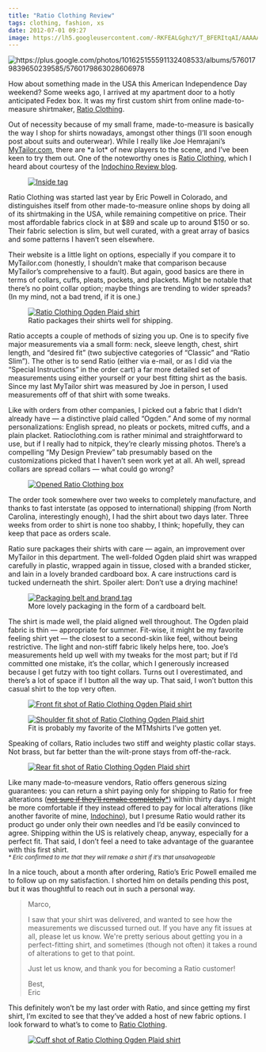 ```yaml
---
title: "Ratio Clothing Review"
tags: clothing, fashion, xs
date: 2012-07-01 09:27
image: https://lh5.googleusercontent.com/-RKFEALGghzY/T_BFERItqAI/AAAAAAAAIZk/XwD514iR3d0/s1221/P6096792.jpg
---
```


![](https://lh5.googleusercontent.com/-RKFEALGghzY/T_BFERItqAI/AAAAAAAAIZk/XwD514iR3d0/s1221/P6096792.jpg?align=fullWidth "https://plus.google.com/photos/101625155591132408533/albums/5760179839650239585/5760179863028606978")

How about something made in the USA this American Independence Day weekend? Some weeks ago, I arrived at my apartment door to a hotly anticipated Fedex box. It was my first custom shirt from online made-to-measure shirtmaker, <a href="http://www.ratioclothing.com">Ratio Clothing</a>.

<span class="more"></span>

<p>
  Out of necessity because of my small frame, made-to-measure is basically the way I shop for shirts nowadays, amongst other things (I’ll soon enough post about suits and outerwear). While I really like Joe Hemrajani’s <a href="/2012-06-10-online-made-to-measure-for-the-shorted.html">MyTailor.com</a>, there are *a lot* of new players to the scene, and I’ve been keen to try them out. One of the noteworthy ones is <a href="http://www.ratioclothing.com">Ratio Clothing</a>, which I heard about courtesy of the <a href="http://www.indochino-review.com/2012/04/ratio-clothing-introduction-review.html">Indochino Review blog</a>.
</p>

<figure class="right">
  <div class="curledShadow">
    <a href="https://plus.google.com/photos/101625155591132408533/albums/5760179839650239585/5760180015946707650">
      <img src="https://lh5.googleusercontent.com/-k_uAF0U9nZ8/T_BFNKzOssI/AAAAAAAAIaY/b4BcL4t8KqI/s1221/P6096802.jpg"
        alt="Inside tag" />
    </a>
  </div>
</figure>

<p>
  Ratio Clothing was started last year by Eric Powell in Colorado, and distinguishes itself from other made-to-measure online shops by doing all of its shirtmaking in the USA, while remaining competitive on price. Their most affordable fabrics clock in at $89 and scale up to around $150 or so. Their fabric selection is slim, but well curated, with a great array of basics and some patterns I haven’t seen elsewhere.
</p>

<p>
  Their website is a little light on options, especially if you compare it to MyTailor.com (honestly, I shouldn’t make that comparison because MyTailor’s comprehensive to a fault). But again, good basics are there in terms of collars, cuffs, pleats, pockets, and plackets. Might be notable that there’s no point collar option; maybe things are trending to wider spreads? (In my mind, not a bad trend, if it is one.)
</p>

<figure>
  <div class="curledShadow">
    <a href="https://plus.google.com/photos/101625155591132408533/albums/5760179839650239585/5760179984706036114">
      <img src="https://lh5.googleusercontent.com/-n_hznMntcZ0/T_BFLWa34ZI/AAAAAAAAIaM/PxMGWUq2lmw/s1221/P6096801.jpg"
        alt="Ratio Clothing Ogden Plaid shirt" />
    </a>
  </div>
  <figcaption>
    Ratio packages their shirts well for shipping.
  </figcaption>
</figure>

<p>
  Ratio accepts a couple of methods of sizing you up. One is to specify five major measurements via a small form: neck, sleeve length, chest, shirt length, and “desired fit” (two subjective categories of “Classic” and “Ratio Slim”). The other is to send Ratio (either via e-mail, or as I did via the “Special Instructions” in the order cart) a far more detailed set of measurements using either yourself or your best fitting shirt as the basis. Since my last MyTailor shirt was measured by Joe in person, I used measurements off of that shirt with some tweaks.
</p>

<p>
  Like with orders from other companies, I picked out a fabric that I didn’t already have &mdash; a distinctive plaid called “Ogden.” And some of my normal personalizations: English spread, no pleats or pockets, mitred cuffs, and a plain placket. Ratioclothing.com is rather minimal and straightforward to use, but if I really had to nitpick, they&rsquo;re clearly missing photos. There’s a compelling “My Design Preview” tab presumably based on the customizations picked that I haven’t seen work yet at all. Ah well, spread collars are spread collars &mdash; what could go wrong?
</p>

<figure class="right">
  <div class="curledShadow">
    <a href="https://lh5.googleusercontent.com/-Rsq9TqU7Wz8/T_BFFpqEMeI/AAAAAAAAIZs/tBsLioJqsNU/s916/P6096793.jpg">
      <img src="https://lh5.googleusercontent.com/-Rsq9TqU7Wz8/T_BFFpqEMeI/AAAAAAAAIZs/tBsLioJqsNU/s916/P6096793.jpg"
        alt="Opened Ratio Clothing box" />
    </a>
  </div>
</figure>

<p>
  The order took somewhere over two weeks to completely manufacture, and thanks to fast interstate (as opposed to international) shipping (from North Carolina, interestingly enough), I had the shirt about two days later. Three weeks from order to shirt is none too shabby, I think; hopefully, they can keep that pace as orders scale.
</p>

<p>
  Ratio sure packages their shirts with care &mdash; again, an improvement over MyTailor in this department. The well-folded Ogden plaid shirt was wrapped carefully in plastic, wrapped again in tissue, closed with a branded sticker, and lain in a lovely branded cardboard box. A care instructions card is tucked underneath the shirt. Spoiler alert: Don&rsquo;t use a drying machine!
</p>

<figure class="fullWidth">
  <div class="curledShadow">
    <a href="https://plus.google.com/photos/101625155591132408533/albums/5760179839650239585/5760179932870040866">
      <img src="https://lh3.googleusercontent.com/-5Rw0We9WFVU/T_BFIVUNXSI/AAAAAAAAIZ8/pXXm2cnNYlw/s1221/P6096799.jpg"
        alt="Packaging belt and brand tag" />
    </a>
  </div>
  <figcaption>
    More lovely packaging in the form of a cardboard belt.
  </figcaption>
</figure>

<p>
  The shirt is made well, the plaid aligned well throughout. The Ogden plaid fabric is thin &mdash; appropriate for summer. Fit-wise, it might be my favorite feeling shirt yet &mdash; the closest to a second-skin like feel, without being restrictive. The light and non-stiff fabric likely helps here, too. Joe’s measurements held up well with my tweaks for the most part; but if I’d committed one mistake, it’s the collar, which I generously increased because I get futzy with too tight collars. Turns out I overestimated, and there’s a lot of space if I button all the way up. That said, I won’t button this casual shirt to the top very often.
</p>

<div class="row">
  <figure class="halfColumn">
    <div class="curledShadow">
      <a href="https://plus.google.com/photos/101625155591132408533/albums/5760179839650239585/5760180076218718754">
        <img src="https://lh5.googleusercontent.com/-0YQFyjQynio/T_BFQrVMmiI/AAAAAAAAIaw/wW0KlV7_BlE/s460/P6096804.jpg"
          alt="Front fit shot of Ratio Clothing Ogden Plaid shirt" />
      </a>
    </div>
  </figure>

  <figure class="halfColumn">
    <div class="curledShadow">
      <a href="https://plus.google.com/photos/101625155591132408533/albums/5760179839650239585/5760180098359113954">
        <img src="https://lh6.googleusercontent.com/-rtFiC6PS7Us/T_BFR9z4OOI/AAAAAAAAIa4/808xfogaXbI/s460/P6096807.jpg"
          alt="Shoulder fit shot of Ratio Clothing Ogden Plaid shirt" />
      </a>
    </div>
    <figcaption>
      Fit is probably my favorite of the MTMshirts I&rsquo;ve gotten yet.
    </figcaption>
  </figure>
</div>

<p>
  Speaking of collars, Ratio includes two stiff and weighty plastic collar stays. Not brass, but far better than the wilt-prone stays from off-the-rack.
</p>

<figure>
  <div class="curledShadow">
    <a href="https://plus.google.com/photos/101625155591132408533/albums/5760179839650239585/5760180121230165506">
      <img src="https://lh4.googleusercontent.com/-RfJoO4yRTiA/T_BFTTAwxgI/AAAAAAAAIbE/i0-sLs0yXUE/s916/P6096808.jpg"
        alt="Rear fit shot of Ratio Clothing Ogden Plaid shirt" />
    </a>
  </div>
</figure>

<p>
Like many made-to-measure vendors, Ratio offers generous sizing guarantees: you can return a shirt paying only for shipping to Ratio for free alterations (<a href="#footnote"><strike>not sure if they’ll remake completely</strike>*</a>) within thirty days. I might be more comfortable if they instead offered to pay for local alterations (like another favorite of mine, <a href="http://www.indochino.com">Indochino</a>), but I presume Ratio would rather its product go under only their own needles and I’d be easily convinced to agree. Shipping within the US is relatively cheap, anyway, especially for a perfect fit. That said, I don’t feel a need to take advantage of the guarantee with this first shirt.
<br />
<small>
  <em>
    <a id="footnote">
      * Eric confirmed to me that they will remake a shirt if it&rsquo;s
      that unsalvageable
    </a>
  </em>
</small>
</p>

<p>
  In a nice touch, about a month after ordering, Ratio’s Eric Powell emailed me to follow up on my satisfaction. I shorted him on details pending this post, but it was thoughtful to reach out in such a personal way.
</p>

<blockquote class="quotation">
  <p>Marco,</p>

  <p>I saw that your shirt was delivered, and wanted to see how the measurements we discussed turned out. If you have any fit issues at all, please let us know. We're pretty serious about getting you in a perfect-fitting shirt, and sometimes (though not often) it takes a round of alterations to get to that point.</p>

  <p>Just let us know, and thank you for becoming a Ratio customer!</p>

  <p>
    Best,<br />
    Eric
  </p>
</blockquote>

<p>
  This definitely won’t be my last order with Ratio, and since getting my first shirt, I’m excited to see that they’ve added a host of new fabric options. I look forward to what’s to come to <a href="http://www.ratioclothing.com">Ratio Clothing</a>.
</p>

<figure class="fullWidth">
  <div class="curledShadow">
    <a href="https://plus.google.com/photos/101625155591132408533/albums/5760179839650239585/5760180153179860546">
      <img src="https://lh5.googleusercontent.com/-BODk9WQiPA0/T_BFVKCKbkI/AAAAAAAAIbM/B8LgBUq0WBw/s1221/P6096811.jpg"
        alt="Cuff shot of Ratio Clothing Ogden Plaid shirt" />
    </a>
  </div>
</figure>
